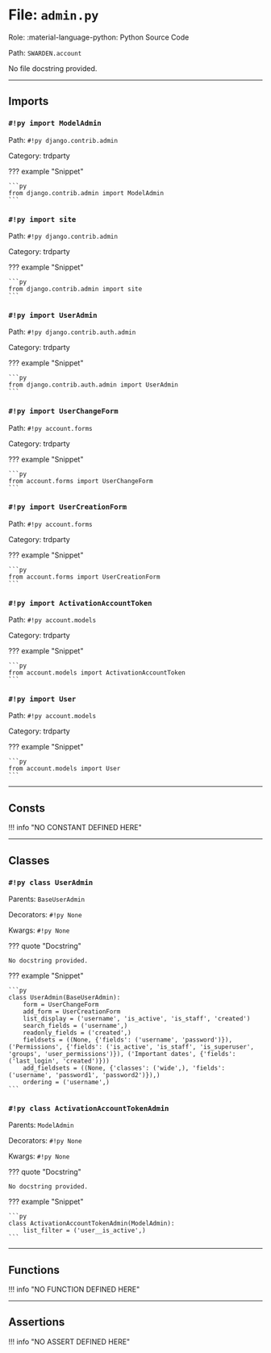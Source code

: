 # File: `admin.py`

Role: :material-language-python: Python Source Code

Path: `SWARDEN.account`

No file docstring provided.

---

## Imports

### `#!py import ModelAdmin`

Path: `#!py django.contrib.admin`

Category: trdparty

??? example "Snippet"

    ```py
    from django.contrib.admin import ModelAdmin
    ```

### `#!py import site`

Path: `#!py django.contrib.admin`

Category: trdparty

??? example "Snippet"

    ```py
    from django.contrib.admin import site
    ```

### `#!py import UserAdmin`

Path: `#!py django.contrib.auth.admin`

Category: trdparty

??? example "Snippet"

    ```py
    from django.contrib.auth.admin import UserAdmin
    ```

### `#!py import UserChangeForm`

Path: `#!py account.forms`

Category: trdparty

??? example "Snippet"

    ```py
    from account.forms import UserChangeForm
    ```

### `#!py import UserCreationForm`

Path: `#!py account.forms`

Category: trdparty

??? example "Snippet"

    ```py
    from account.forms import UserCreationForm
    ```

### `#!py import ActivationAccountToken`

Path: `#!py account.models`

Category: trdparty

??? example "Snippet"

    ```py
    from account.models import ActivationAccountToken
    ```

### `#!py import User`

Path: `#!py account.models`

Category: trdparty

??? example "Snippet"

    ```py
    from account.models import User
    ```



---

## Consts

!!! info "NO CONSTANT DEFINED HERE"

---

## Classes

### `#!py class UserAdmin`

Parents: `BaseUserAdmin`

Decorators: `#!py None`

Kwargs: `#!py None`

??? quote "Docstring"

    No docstring provided.

??? example "Snippet"

    ```py
    class UserAdmin(BaseUserAdmin):
        form = UserChangeForm
        add_form = UserCreationForm
        list_display = ('username', 'is_active', 'is_staff', 'created')
        search_fields = ('username',)
        readonly_fields = ('created',)
        fieldsets = ((None, {'fields': ('username', 'password')}), ('Permissions', {'fields': ('is_active', 'is_staff', 'is_superuser', 'groups', 'user_permissions')}), ('Important dates', {'fields': ('last_login', 'created')}))
        add_fieldsets = ((None, {'classes': ('wide',), 'fields': ('username', 'password1', 'password2')}),)
        ordering = ('username',)
    ```

### `#!py class ActivationAccountTokenAdmin`

Parents: `ModelAdmin`

Decorators: `#!py None`

Kwargs: `#!py None`

??? quote "Docstring"

    No docstring provided.

??? example "Snippet"

    ```py
    class ActivationAccountTokenAdmin(ModelAdmin):
        list_filter = ('user__is_active',)
    ```



---

## Functions

!!! info "NO FUNCTION DEFINED HERE"

---

## Assertions

!!! info "NO ASSERT DEFINED HERE"
